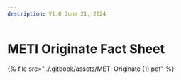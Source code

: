```yaml
---
description: V1.0 June 21, 2024
---
```


# METI Originate Fact Sheet



{% file src="../.gitbook/assets/METI Originate (1).pdf" %}
